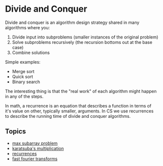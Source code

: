 # Divide and Conquer

Divide and conquer is an algorithm design strategy shared in many algorithms
where you:

1. Divide input into subproblems (smaller instances of the original problem)
2. Solve subproblems recursively (the recursion bottoms out at the base case)
3. Combine solutions

Simple examples:

- Merge sort
- Quick sort
- Binary search

The interesting thing is that the "real work" of each algorithm might happen in
any of the steps.

In math, a recurrence is an equation that describes a function in terms of it's
value on other, typically smaller, arguments. In CS we use recurrences to
describe the running time of divide and conquer algorithms.

## Topics

- [max subarray problem](./max-subarray.md)
- [karatsuba's multiplication](./karatsuba.md)
- [recurrences](./recurrences.md)
- [fast fourier transforms](./fast-fourier-transforms.md)
